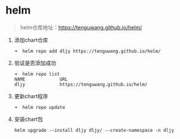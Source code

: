 # helm
> helm仓库地址：https://tenguwang.github.io/helm/

1. 添加chart仓库

   ```shell
   ➜  helm repo add dljy https://tenguwang.github.io/helm/
   ```

2. 验证是否添加成功

   ```shell
   ➜  helm repo list
   NAME         	URL
   dljy          	https://tenguwang.github.io/helm/
   ```

3. 更新chart程序

   ```shell
   ➜  helm repo update
   ```

1. 安装chart包

   ```shell
   helm upgrade --install dljy dljy/ --create-namespace -n dljy
   ```

   

